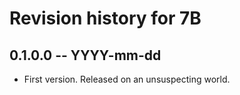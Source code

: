 # Revision history for 7B

## 0.1.0.0 -- YYYY-mm-dd

* First version. Released on an unsuspecting world.
